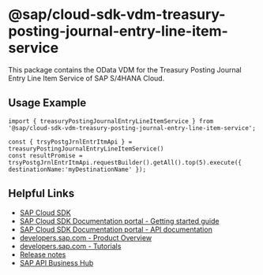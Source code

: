 # @sap/cloud-sdk-vdm-treasury-posting-journal-entry-line-item-service

This package contains the OData VDM for the Treasury Posting Journal Entry Line Item Service of SAP S/4HANA Cloud.

## Usage Example
```
import { treasuryPostingJournalEntryLineItemService } from '@sap/cloud-sdk-vdm-treasury-posting-journal-entry-line-item-service';

const { trsyPostgJrnlEntrItmApi } = treasuryPostingJournalEntryLineItemService()
const resultPromise = trsyPostgJrnlEntrItmApi.requestBuilder().getAll().top(5).execute({ destinationName:'myDestinationName' });

```

## Helpful Links

- [SAP Cloud SDK](https://github.com/SAP/cloud-sdk-js)
- [SAP Cloud SDK Documentation portal - Getting started guide](https://sap.github.io/cloud-sdk/docs/js/getting-started)
- [SAP Cloud SDK Documentation portal - API documentation](https://sap.github.io/cloud-sdk/docs/js/api)
- [developers.sap.com - Product Overview](https://developers.sap.com/topics/cloud-sdk.html)
- [developers.sap.com - Tutorials](https://developers.sap.com/tutorial-navigator.html?tag=software-product:technology-platform/sap-cloud-sdk&tag=tutorial:type/tutorial&tag=programming-tool:javascript)
- [Release notes](https://help.sap.com/doc/2324e9c3b28748a4ae2ad08166d77675/1.0/en-US/js-index.html)
- [SAP API Business Hub](https://api.sap.com/)
